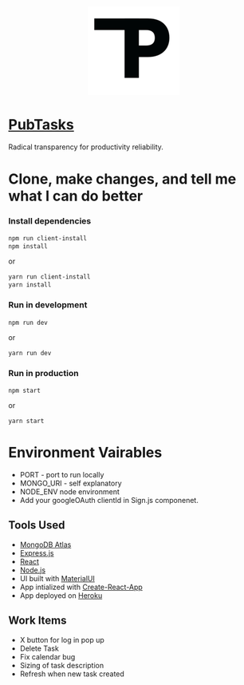 <p align="center">
  <img src="./PubTasks.png" alt="PubTasks Logo"/>
</p>

# [PubTasks](https://www.pubtasks.com)
Radical transparency for productivity reliability.

# Clone, make changes, and tell me what I can do better
### Install dependencies
```
npm run client-install
npm install
```
or
```
yarn run client-install
yarn install
```

### Run in development
```
npm run dev
```
or
```
yarn run dev
```

### Run in production
```
npm start
```
or
```
yarn start
```

# Environment Vairables
- PORT - port to run locally
- MONGO_URI - self explanatory
- NODE_ENV node environment
- Add your googleOAuth clientId in Sign.js componenet.

## Tools Used
- [MongoDB Atlas](https://www.mongodb.com/cloud/atlas#:~:text=MongoDB%20Atlas%20is%20the%20global,AWS%2C%20Azure%2C%20or%20GCP.)
- [Express.js](https://expressjs.com/)
- [React](https://reactjs.org/)
- [Node.js](https://nodejs.org/en/)
- UI built with [MaterialUI](https://material-ui.com/)
- App intialized with [Create-React-App](https://github.com/facebookincubator/create-react-app)
- App deployed on [Heroku](https://www.heroku.com)

## Work Items
- X button for log in pop up
- Delete Task
- Fix calendar bug
- Sizing of task description
- Refresh when new task created
